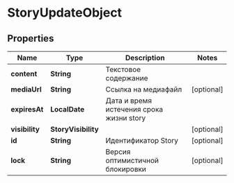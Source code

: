 

# StoryUpdateObject


## Properties

| Name | Type | Description | Notes |
|------------ | ------------- | ------------- | -------------|
|**content** | **String** | Текстовое содержание |  |
|**mediaUrl** | **String** | Ссылка на медиафайл |  [optional] |
|**expiresAt** | **LocalDate** | Дата и время истечения срока жизни story |  |
|**visibility** | **StoryVisibility** |  |  [optional] |
|**id** | **String** | Идентификатор Story |  [optional] |
|**lock** | **String** | Версия оптимистичной блокировки |  [optional] |



